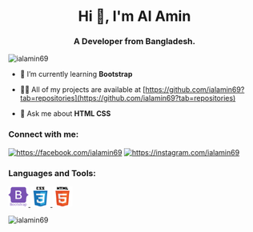 <h1 align="center">Hi 👋, I'm Al Amin</h1>
<h3 align="center">A Developer from Bangladesh.</h3>

<p align="left"> <img src="https://komarev.com/ghpvc/?username=ialamin69&label=Profile%20views&color=0e75b6&style=flat" alt="ialamin69" /> </p>

- 🌱 I’m currently learning **Bootstrap**

- 👨‍💻 All of my projects are available at [https://github.com/ialamin69?tab=repositories](https://github.com/ialamin69?tab=repositories)

- 💬 Ask me about **HTML CSS**

<h3 align="left">Connect with me:</h3>
<p align="left">
<a href="https://fb.com/https://facebook.com/ialamin69" target="blank"><img align="center" src="https://raw.githubusercontent.com/rahuldkjain/github-profile-readme-generator/master/src/images/icons/Social/facebook.svg" alt="https://facebook.com/ialamin69" height="30" width="40" /></a>
<a href="https://instagram.com/https://instagram.com/ialamin69" target="blank"><img align="center" src="https://raw.githubusercontent.com/rahuldkjain/github-profile-readme-generator/master/src/images/icons/Social/instagram.svg" alt="https://instagram.com/ialamin69" height="30" width="40" /></a>
</p>

<h3 align="left">Languages and Tools:</h3>
<p align="left"> <a href="https://getbootstrap.com" target="_blank" rel="noreferrer"> <img src="https://raw.githubusercontent.com/devicons/devicon/master/icons/bootstrap/bootstrap-plain-wordmark.svg" alt="bootstrap" width="40" height="40"/> </a> <a href="https://www.w3schools.com/css/" target="_blank" rel="noreferrer"> <img src="https://raw.githubusercontent.com/devicons/devicon/master/icons/css3/css3-original-wordmark.svg" alt="css3" width="40" height="40"/> </a> <a href="https://www.w3.org/html/" target="_blank" rel="noreferrer"> <img src="https://raw.githubusercontent.com/devicons/devicon/master/icons/html5/html5-original-wordmark.svg" alt="html5" width="40" height="40"/> </a> </p>

<p><img align="center" src="https://github-readme-stats.vercel.app/api/top-langs?username=ialamin69&show_icons=true&locale=en&layout=compact" alt="ialamin69" /></p>
